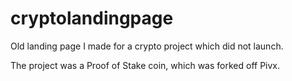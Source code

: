 # cryptolandingpage
Old landing page I made for a crypto project which did not launch.

The project was a Proof of Stake coin, which was forked off Pivx.
